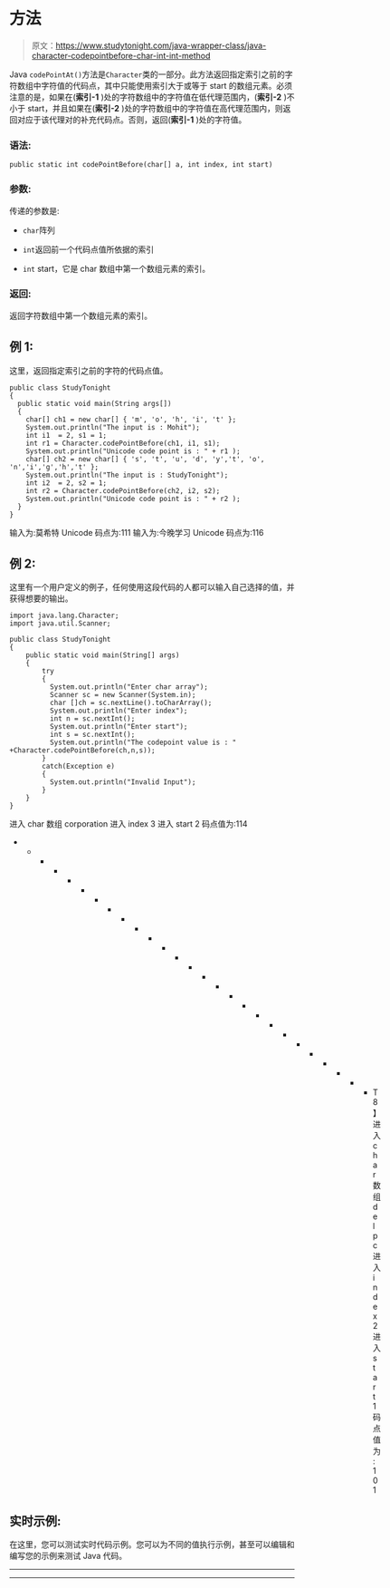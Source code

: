 # 方法

> 原文：<https://www.studytonight.com/java-wrapper-class/java-character-codepointbefore-char-int-int-method>

Java `codePointAt()`方法是`Character`类的一部分。此方法返回指定索引之前的字符数组中字符值的代码点，其中只能使用索引大于或等于 start 的数组元素。必须注意的是，如果在(**索引-1** )处的字符数组中的字符值在低代理范围内，(**索引-2** )不小于 start，并且如果在(**索引-2** )处的字符数组中的字符值在高代理范围内，则返回对应于该代理对的补充代码点。否则，返回(**索引-1** )处的字符值。

### 语法:

```
public static int codePointBefore(char[] a, int index, int start) 
```

### 参数:

传递的参数是:

*   `char`阵列

*   `int`返回前一个代码点值所依据的索引

*   `int` start，它是 char 数组中第一个数组元素的索引。

### 返回:

返回字符数组中第一个数组元素的索引。

## 例 1:

这里，返回指定索引之前的字符的代码点值。

```
public class StudyTonight
{  
  public static void main(String args[])
  {  
    char[] ch1 = new char[] { 'm', 'o', 'h', 'i', 't' };  
    System.out.println("The input is : Mohit");  
    int i1  = 2, s1 = 1;  
    int r1 = Character.codePointBefore(ch1, i1, s1);  
    System.out.println("Unicode code point is : " + r1 );  
    char[] ch2 = new char[] { 's', 't', 'u', 'd', 'y','t', 'o', 'n','i','g','h','t' };  
    System.out.println("The input is : StudyTonight");  
    int i2  = 2, s2 = 1;  
    int r2 = Character.codePointBefore(ch2, i2, s2);  
    System.out.println("Unicode code point is : " + r2 ); 
  }
}
```

输入为:莫希特
Unicode 码点为:111
输入为:今晚学习
Unicode 码点为:116

## 例 2:

这里有一个用户定义的例子，任何使用这段代码的人都可以输入自己选择的值，并获得想要的输出。

```
import java.lang.Character;
import java.util.Scanner;

public class StudyTonight
{  
    public static void main(String[] args) 
    {  
        try
        {
          System.out.println("Enter char array");
          Scanner sc = new Scanner(System.in);
          char []ch = sc.nextLine().toCharArray();
          System.out.println("Enter index");
          int n = sc.nextInt();
          System.out.println("Enter start");
          int s = sc.nextInt();
          System.out.println("The codepoint value is : " +Character.codePointBefore(ch,n,s));  
        }
        catch(Exception e)
        {
          System.out.println("Invalid Input");
        }
    }  
}
```

进入 char 数组
corporation
进入 index
3
进入 start
2
码点值为:114
* * * * * * * * * * * * * * * * * * * * * * * * * * * T8】进入 char 数组
delpc
进入 index
2
进入 start
1
码点值为:101

## 实时示例:

在这里，您可以测试实时代码示例。您可以为不同的值执行示例，甚至可以编辑和编写您的示例来测试 Java 代码。

* * *

* * *